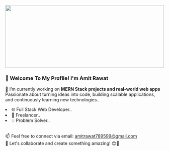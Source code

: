 <img src="./full_stack.png" style="width: 100%; height: 200px;" />

<br/>
<h3 class="font-bold text-xl font-sans uppercase tracking-wide leading-snug">
  👋 Welcome To My Profile! I'm Amit Rawat
</h3>

<p>
  🔭 I’m currently working on <strong>MERN Stack projects and real-world web apps</strong><br/>
  Passionate about turning ideas into code, building scalable applications, and continuously learning new technologies..
</p>

<li>🌐 Full Stack Web Developer..</li>
<li>💼 Freelancer..</li>
<li>💡 Problem Solver..</li>
<br/>
<p>
  📫 Feel free to connect via email: <a href="mailto:amitrawat789599@gmail.com">amitrawat789599@gmail.com</a><br/>
  🤝 Let's collaborate and create something amazing! 😊🚀
</p>
